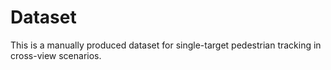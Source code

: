 # Dataset
This is a manually produced dataset for single-target pedestrian tracking in cross-view scenarios.

